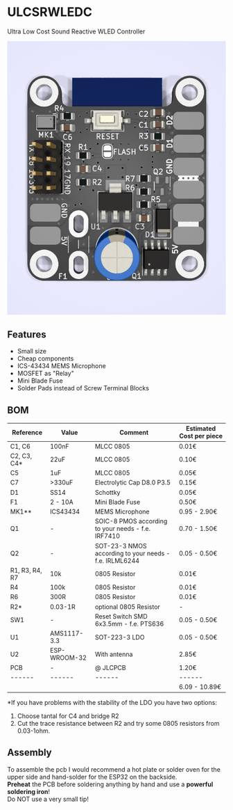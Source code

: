 # ULCSRWLEDC
Ultra Low Cost Sound Reactive WLED Controller

![Rendered picture of pcb](https://github.com/NandXor96/ULCSRWLEDC/blob/main/render.png?raw=true)

## Features

- Small size
- Cheap components
- ICS-43434 MEMS Microphone
- MOSFET as "Relay"
- Mini Blade Fuse
- Solder Pads instead of Screw Terminal Blocks

## BOM

| Reference | Value | Comment | Estimated Cost per piece |
|---|---|---|---|
| C1, C6 | 100nF | MLCC 0805 | 0.01€ |
| C2, C3, C4* | 22uF | MLCC 0805 | 0.10€ |
| C5 | 1uF | MLCC 0805 | 0.05€ |
| C7 | >330uF | Electrolytic Cap D8.0 P3.5 | 0.15€ |
| D1 | SS14 | Schottky | 0.05€ |
| F1 | 2 - 10A | Mini Blade Fuse | 0.50€ |
| MK1** | ICS43434 | MEMS Microphone | 0.95 - 2.90€ |
| Q1 | - | SOIC-8 PMOS according to your needs - f.e. IRF7410 | 0.70 - 1.50€ |
| Q2 | - | SOT-23-3 NMOS according to your needs - f.e. IRLML6244 | 0.05 - 0.50€ |
| R1, R3, R4, R7 | 10k | 0805 Resistor | 0.01€ |
| R4 | 100k | 0805 Resistor | 0.01€ |
| R6 | 300R | 0805 Resistor | 0.01€ |
| R2* | 0.03-1R | optional 0805 Resistor | - |
| SW1 | - | Reset Switch SMD 6x3.5mm - f.e. PTS636 | 0.05 - 0.50€ |
| U1 | AMS1117-3.3 | SOT-223-3 LDO | 0.05 - 0.50€ | 
| U2 | ESP-WROOM-32 | With antenna | 2.85€ |
| PCB | - | @ JLCPCB | 1.20€ |
|------|------|------|------|
|  |  |  | 6.09 - 10.89€ |

*If you have problems with the stability of the LDO you have two options:
1. Choose tantal for C4 and bridge R2
2. Cut the trace resistance between R2 and try some 0805 resistors from 0.03-1ohm.

## Assembly

To assemble the pcb I would recommend a hot plate or solder oven for the upper side and hand-solder for the ESP32 on the backside.  
**Preheat** the PCB before soldering anything by hand and use a **powerful soldering iron**!  
Do NOT use a very small tip!
